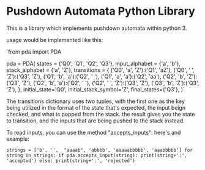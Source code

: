 # Pushdown Automata Python Library

This is a library which implements pushdown automata within python 3.

usage would be implemented like this:

`from pda import PDA

pda = PDA(
    states = {'Q0', 'Q1', 'Q2', 'Q3'},
    input_alphabet = {'a', 'b'},
    stack_alphabet = {'a', 'Z'},
    transitions = {
        ('Q0', 'a', 'Z'):('Q1', 'aZ'),
        ('Q0', ' ', 'Z'):('Q3', 'Z'),
        ('Q1', 'b', 'a'):('Q2', ' '),
        ('Q1', 'a', 'a'):('Q2', 'aa'),
        ('Q2', 'b', 'Z'):('Q3', 'Z'),
        ('Q2', 'b', 'a'):('Q2', ' '),
        ('Q2', ' ', 'Z'):('Q3', 'Z'),
        ('Q3', 'b', 'Z'):('Q3', 'Z'),
    },
    initial_state='Q0',
    initial_stack_symbol='Z',
    final_states={'Q3'},
)`

The transitions dictionary uses two tuples, with the first one as the key being utilized in the format of the state that's expected, the input beign checked, and what is popped from the stack. the result gives you the state to transition, and the inputs that are being pushed to the stack instead.

To read inputs, you can use the method "accepts_inputs": here's and example:

`
strings = ['b', '',  "aaaab", 'abbbb', 'aaaaabbbbb', 'aaabbbbb']
for string in strings:
    if pda.accepts_input(string):
        print(string+':', 'accepted')
    else:
        print(string+':', 'rejected')
`